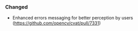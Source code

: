 ### Changed

- Enhanced errors messaging for better perception by users
  (<https://github.com/opencv/cvat/pull/7331>)
